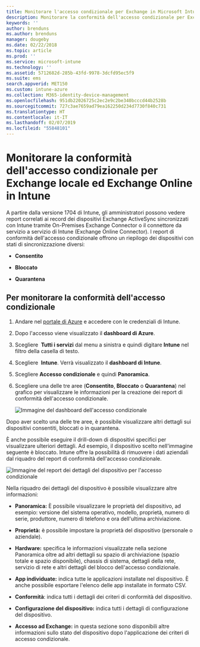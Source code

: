 ```yaml
---
title: Monitorare l'accesso condizionale per Exchange in Microsoft Intune | Microsoft Intune
description: Monitorare la conformità dell'accesso condizionale per Exchange locale ed Exchange Online tramite il portale di Azure in Intune.
keywords: ''
author: brenduns
ms.author: brenduns
manager: dougeby
ms.date: 02/22/2018
ms.topic: article
ms.prod: ''
ms.service: microsoft-intune
ms.technology: ''
ms.assetid: 5712682d-285b-43fd-9978-3dcfd95ec5f9
ms.suite: ems
search.appverid: MET150
ms.custom: intune-azure
ms.collection: M365-identity-device-management
ms.openlocfilehash: 951db22026725c2ec2e9c2be340bcccd44b2528b
ms.sourcegitcommit: 727c3ae7659ad79ea162250d234d7730f840c731
ms.translationtype: HT
ms.contentlocale: it-IT
ms.lasthandoff: 02/07/2019
ms.locfileid: "55848101"
---
```

# <a name="monitor-conditional-access-compliance-for-on-premises-exchange-and-exchange-online-in-intune"></a>Monitorare la conformità dell'accesso condizionale per Exchange locale ed Exchange Online in Intune

A partire dalla versione 1704 di Intune, gli amministratori possono vedere report correlati ai record dei dispositivi Exchange ActiveSync sincronizzati con Intune tramite On-Premises Exchange Connector o il connettore da servizio a servizio di Intune (Exchange Online Connector). I report di conformità dell'accesso condizionale offrono un riepilogo dei dispositivi con stati di sincronizzazione diversi:

-   **Consentito**

-   **Bloccato**

-   **Quarantena**

## <a name="to-monitor-conditional-access-compliance"></a>Per monitorare la conformità dell'accesso condizionale

1.  Andare nel [portale di Azure](https://portal.azure.com/) e accedere con le credenziali di Intune.

2.  Dopo l'accesso viene visualizzato il **dashboard di Azure**.

3.  Scegliere  **Tutti i servizi** dal menu a sinistra e quindi digitare **Intune** nel filtro della casella di testo.

4.  Scegliere  **Intune**. Verrà visualizzato il **dashboard di Intune**.

5.  Scegliere **Accesso condizionale** e quindi **Panoramica**.

6.  Scegliere una delle tre aree (**Consentito**, **Bloccato** o **Quarantena**) nel grafico per visualizzare le informazioni per la creazione dei report di conformità dell'accesso condizionale.

    ![Immagine del dashboard dell'accesso condizionale](./media/CA-reporting-intune-1.png)

Dopo aver scelto una delle tre aree, è possibile visualizzare altri dettagli sui dispositivi consentiti, bloccati o in quarantena.

È anche possibile eseguire il drill-down di dispositivi specifici per visualizzare ulteriori dettagli. Ad esempio, il dispositivo scelto nell'immagine seguente è bloccato. Intune offre la possibilità di rimuovere i dati aziendali dal riquadro del report di conformità dell'accesso condizionale.

![Immagine del report dei dettagli del dispositivo per l'accesso condizionale](./media/CA-reporting-intune-3.png)

Nella riquadro dei dettagli del dispositivo è possibile visualizzare altre informazioni:

-   **Panoramica:** È possibile visualizzare le proprietà del dispositivo, ad esempio: versione del sistema operativo, modello, proprietà, numero di serie, produttore, numero di telefono e ora dell'ultima archiviazione.

-   **Proprietà:** è possibile impostare la proprietà del dispositivo (personale o aziendale).

-   **Hardware:** specifica le informazioni visualizzate nella sezione Panoramica oltre ad altri dettagli su spazio di archiviazione (spazio totale e spazio disponibile), chassis di sistema, dettagli della rete, servizio di rete e altri dettagli del blocco dell'accesso condizionale.

-   **App individuate:** indica tutte le applicazioni installate nel dispositivo. È anche possibile esportare l'elenco delle app installate in formato CSV.

-   **Conformità**: indica tutti i dettagli dei criteri di conformità del dispositivo.

-   **Configurazione del dispositivo:** indica tutti i dettagli di configurazione del dispositivo.

-   **Accesso ad Exchange:** in questa sezione sono disponibili altre informazioni sullo stato del dispositivo dopo l'applicazione dei criteri di accesso condizionale.
